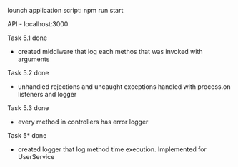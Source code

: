 lounch application script: npm run start

API - localhost:3000

Task 5.1 done

- created middlware that log each methos that was invoked with arguments

Task 5.2 done
- unhandled rejections and uncaught exceptions handled with process.on listeners and logger


Task 5.3 done
- every method in controllers has error logger

Task 5* done
- created logger that log method time execution. Implemented for UserService 


